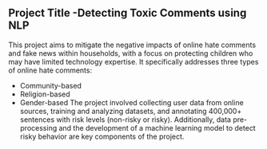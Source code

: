 ## Project Title -Detecting Toxic Comments using NLP
This project aims to mitigate the negative impacts of online hate comments and fake news within households, with a focus on protecting children who may have limited technology expertise. It specifically addresses three types of online hate comments:

- Community-based
- Religion-based
- Gender-based
The project involved collecting user data from online sources, training and analyzing datasets, and annotating 400,000+ sentences with risk levels (non-risky or risky). Additionally, data pre-processing and the development of a machine learning model to detect risky behavior are key components of the project.
